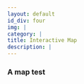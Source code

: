 ```yaml
---
layout: default
id_div: four
img: |
category: |
title: Interactive Map
description: |
---
```

### A map test
<div class="row border-between">
    <div class="col-sm-12 col-md-6">
        <div id="map_africa" style="width: 100%; height: 700px"></div>
    </div>
    <div class ="col-sm-12 col-md-6">
        <div id="map_europe" style="width: 100%; height: 700px"></div>
    </div>
</div>

<script>

var africa_ticks = {};
$.ajax({
    url: "json/africa_supply/africa_supply_ticks.json",
    async: false,
    dataType: 'json',
    success: function(data) {
        africa_ticks = data;
    }
});

var europe_ticks = {};
$.ajax({
    url: "json/europe_supply/europe_supply_ticks.json",
    async: false,
    dataType: 'json',
    success: function(data) {
        europe_ticks = data;
    }
});

colors = ["#fff7fb","#ece7f2", "#d0d1e6", "#a6bddb", "#74a9cf", "#3690c0", "#0570b0", "#045a8d", "#023858"]
load_map(europe_ticks, "json/europe_supply/europe_supply_", colors, 'map_europe', [54.5260, 15.2551], 'European Food Supply', 'kcal / persona / day', 4, 2);


colors = ["#f1eef6","#d0d1e6", "#a6bddb", "#74a9cf", "#2b8cbe", "#045a8d"]
load_map(africa_ticks, "json/africa_supply/africa_supply_", colors, 'map_africa', [2.318462, 19.56871], 'African Food Supply', 'kcal / persona / day', 3, 1);

</script>